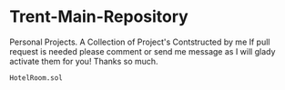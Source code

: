 # Trent-Main-Repository
Personal Projects.
A Collection of Project's Contstructed by me If pull request is needed please comment or send me message as I will glady activate them for you! Thanks so much.

```HotelRoom.sol```
